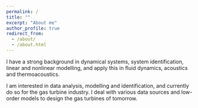 ```yaml
---
permalink: /
title: ""
excerpt: "About me"
author_profile: true
redirect_from: 
  - /about/
  - /about.html
---
```


I have a strong background in dynamical systems, system identification, linear and nonlinear modelling, and apply this in fluid dynamics, acoustics and thermoacoustics.

I am interested in data analysis, modelling and identification, and currently do so for the gas turbine industry. I deal with various data sources and low-order models to design the gas turbines of tomorrow.
